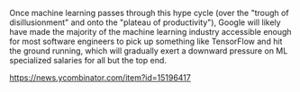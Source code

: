 Once machine learning passes through this hype cycle (over the "trough of disillusionment" and onto the "plateau of productivity"), Google will likely have made the majority of the machine learning industry accessible enough for most software engineers to pick up something like TensorFlow and hit the ground running, which will gradually exert a downward pressure on ML specialized salaries for all but the top end.

https://news.ycombinator.com/item?id=15196417
